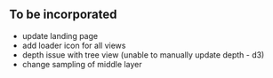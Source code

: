 ## To be incorporated
* update landing page
* add loader icon for all views
* depth issue with tree view (unable to manually update depth - d3)
* change sampling of middle layer